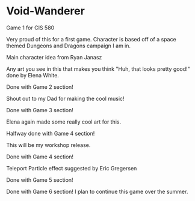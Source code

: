 # Void-Wanderer
Game 1 for CIS 580

Very proud of this for a first game.  Character is based off of a space themed Dungeons and Dragons campaign I am in.

Main character idea from Ryan Janasz

Any art you see in this that makes you think "Huh, that looks pretty good!" done by Elena White.

Done with Game 2 section!

Shout out to my Dad for making the cool music!

Done with Game 3 section!

Elena again made some really cool art for this.

Halfway done with Game 4 section!

This will be my workshop release.

Done with Game 4 section!

Teleport Particle effect suggested by Eric Gregersen

Done with Game 5 section!

Done with Game 6 section!
I plan to continue this game over the summer.
